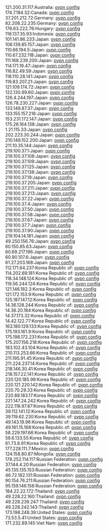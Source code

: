 121.200.31.117:Australia: [ovpn config](vpn/121_200_31_117.ovpn)  
174.7.184.32:Canada: [ovpn config](vpn/174_7_184_32.ovpn)  
37.201.212.72:Germany: [ovpn config](vpn/37_201_212_72.ovpn)  
82.208.22.235:Germany: [ovpn config](vpn/82_208_22_235.ovpn)  
176.63.222.76:Hungary: [ovpn config](vpn/176_63_222_76.ovpn)  
118.137.35.93:Indonesia: [ovpn config](vpn/118_137_35_93.ovpn)  
101.141.86.233:Japan: [ovpn config](vpn/101_141_86_233.ovpn)  
106.139.85.157:Japan: [ovpn config](vpn/106_139_85_157.ovpn)  
110.66.194.5:Japan: [ovpn config](vpn/110_66_194_5.ovpn)  
110.67.232.118:Japan: [ovpn config](vpn/110_67_232_118.ovpn)  
111.168.239.200:Japan: [ovpn config](vpn/111_168_239_200.ovpn)  
114.171.19.47:Japan: [ovpn config](vpn/114_171_19_47.ovpn)  
116.82.49.59:Japan: [ovpn config](vpn/116_82_49_59.ovpn)  
118.110.28.141:Japan: [ovpn config](vpn/118_110_28_141.ovpn)  
119.83.207.21:Japan: [ovpn config](vpn/119_83_207_21.ovpn)  
121.109.174.72:Japan: [ovpn config](vpn/121_109_174_72.ovpn)  
122.130.99.60:Japan: [ovpn config](vpn/122_130_99_60.ovpn)  
126.4.244.197:Japan: [ovpn config](vpn/126_4_244_197.ovpn)  
126.78.230.227:Japan: [ovpn config](vpn/126_78_230_227.ovpn)  
133.149.87.37:Japan: [ovpn config](vpn/133_149_87_37.ovpn)  
133.155.157.216:Japan: [ovpn config](vpn/133_155_157_216.ovpn)  
153.231.172.147:Japan: [ovpn config](vpn/153_231_172_147.ovpn)  
175.28.164.138:Japan: [ovpn config](vpn/175_28_164_138.ovpn)  
1.21.115.33:Japan: [ovpn config](vpn/1_21_115_33.ovpn)  
202.223.30.244:Japan: [ovpn config](vpn/202_223_30_244.ovpn)  
210.149.152.200:Japan: [ovpn config](vpn/210_149_152_200.ovpn)  
211.10.35.144:Japan: [ovpn config](vpn/211_10_35_144.ovpn)  
219.100.37.1:Japan: [ovpn config](vpn/219_100_37_1.ovpn)  
219.100.37.108:Japan: [ovpn config](vpn/219_100_37_108.ovpn)  
219.100.37.109:Japan: [ovpn config](vpn/219_100_37_109.ovpn)  
219.100.37.125:Japan: [ovpn config](vpn/219_100_37_125.ovpn)  
219.100.37.138:Japan: [ovpn config](vpn/219_100_37_138.ovpn)  
219.100.37.19:Japan: [ovpn config](vpn/219_100_37_19.ovpn)  
219.100.37.205:Japan: [ovpn config](vpn/219_100_37_205.ovpn)  
219.100.37.211:Japan: [ovpn config](vpn/219_100_37_211.ovpn)  
219.100.37.213:Japan: [ovpn config](vpn/219_100_37_213.ovpn)  
219.100.37.22:Japan: [ovpn config](vpn/219_100_37_22.ovpn)  
219.100.37.4:Japan: [ovpn config](vpn/219_100_37_4.ovpn)  
219.100.37.50:Japan: [ovpn config](vpn/219_100_37_50.ovpn)  
219.100.37.58:Japan: [ovpn config](vpn/219_100_37_58.ovpn)  
219.100.37.67:Japan: [ovpn config](vpn/219_100_37_67.ovpn)  
219.100.37.7:Japan: [ovpn config](vpn/219_100_37_7.ovpn)  
219.100.37.90:Japan: [ovpn config](vpn/219_100_37_90.ovpn)  
219.104.14.181:Japan: [ovpn config](vpn/219_104_14_181.ovpn)  
49.250.156.76:Japan: [ovpn config](vpn/49_250_156_76.ovpn)  
60.150.85.63:Japan: [ovpn config](vpn/60_150_85_63.ovpn)  
60.69.217.196:Japan: [ovpn config](vpn/60_69_217_196.ovpn)  
60.90.107.6:Japan: [ovpn config](vpn/60_90_107_6.ovpn)  
61.27.203.168:Japan: [ovpn config](vpn/61_27_203_168.ovpn)  
112.171.64.237:Korea Republic of: [ovpn config](vpn/112_171_64_237.ovpn)  
114.202.69.181:Korea Republic of: [ovpn config](vpn/114_202_69_181.ovpn)  
118.34.148.124:Korea Republic of: [ovpn config](vpn/118_34_148_124.ovpn)  
119.56.244.124:Korea Republic of: [ovpn config](vpn/119_56_244_124.ovpn)  
121.146.182.3:Korea Republic of: [ovpn config](vpn/121_146_182_3.ovpn)  
121.172.153.9:Korea Republic of: [ovpn config](vpn/121_172_153_9.ovpn)  
125.187.147.12:Korea Republic of: [ovpn config](vpn/125_187_147_12.ovpn)  
14.36.128.244:Korea Republic of: [ovpn config](vpn/14_36_128_244.ovpn)  
14.36.20.184:Korea Republic of: [ovpn config](vpn/14_36_20_184.ovpn)  
14.37.173.32:Korea Republic of: [ovpn config](vpn/14_37_173_32.ovpn)  
14.42.122.77:Korea Republic of: [ovpn config](vpn/14_42_122_77.ovpn)  
163.180.129.133:Korea Republic of: [ovpn config](vpn/163_180_129_133.ovpn)  
175.193.161.9:Korea Republic of: [ovpn config](vpn/175_193_161_9.ovpn)  
175.198.172.231:Korea Republic of: [ovpn config](vpn/175_198_172_231.ovpn)  
175.207.156.218:Korea Republic of: [ovpn config](vpn/175_207_156_218.ovpn)  
183.102.43.104:Korea Republic of: [ovpn config](vpn/183_102_43_104.ovpn)  
210.113.253.66:Korea Republic of: [ovpn config](vpn/210_113_253_66.ovpn)  
211.195.91.45:Korea Republic of: [ovpn config](vpn/211_195_91_45.ovpn)  
211.224.237.14:Korea Republic of: [ovpn config](vpn/211_224_237_14.ovpn)  
218.146.30.41:Korea Republic of: [ovpn config](vpn/218_146_30_41.ovpn)  
218.157.22.141:Korea Republic of: [ovpn config](vpn/218_157_22_141.ovpn)  
220.120.185.99:Korea Republic of: [ovpn config](vpn/220_120_185_99.ovpn)  
220.121.220.142:Korea Republic of: [ovpn config](vpn/220_121_220_142.ovpn)  
220.70.29.33:Korea Republic of: [ovpn config](vpn/220_70_29_33.ovpn)  
220.88.183.17:Korea Republic of: [ovpn config](vpn/220_88_183_17.ovpn)  
221.147.24.242:Korea Republic of: [ovpn config](vpn/221_147_24_242.ovpn)  
222.118.97.87:Korea Republic of: [ovpn config](vpn/222_118_97_87.ovpn)  
39.112.141.12:Korea Republic of: [ovpn config](vpn/39_112_141_12.ovpn)  
39.119.62.230:Korea Republic of: [ovpn config](vpn/39_119_62_230.ovpn)  
49.143.19.96:Korea Republic of: [ovpn config](vpn/49_143_19_96.ovpn)  
49.161.15.168:Korea Republic of: [ovpn config](vpn/49_161_15_168.ovpn)  
58.229.197.66:Korea Republic of: [ovpn config](vpn/58_229_197_66.ovpn)  
59.6.133.55:Korea Republic of: [ovpn config](vpn/59_6_133_55.ovpn)  
61.73.8.91:Korea Republic of: [ovpn config](vpn/61_73_8_91.ovpn)  
177.228.111.7:Mexico: [ovpn config](vpn/177_228_111_7.ovpn)  
124.158.80.87:Mongolia: [ovpn config](vpn/124_158_80_87.ovpn)  
178.252.114.117:Russian Federation: [ovpn config](vpn/178_252_114_117.ovpn)  
37.144.4.20:Russian Federation: [ovpn config](vpn/37_144_4_20.ovpn)  
45.135.135.153:Russian Federation: [ovpn config](vpn/45_135_135_153.ovpn)  
46.72.182.131:Russian Federation: [ovpn config](vpn/46_72_182_131.ovpn)  
90.154.76.211:Russian Federation: [ovpn config](vpn/90_154_76_211.ovpn)  
95.159.146.158:Russian Federation: [ovpn config](vpn/95_159_146_158.ovpn)  
184.22.22.172:Thailand: [ovpn config](vpn/184_22_22_172.ovpn)  
49.228.22.160:Thailand: [ovpn config](vpn/49_228_22_160.ovpn)  
49.228.239.247:Thailand: [ovpn config](vpn/49_228_239_247.ovpn)  
49.228.242.143:Thailand: [ovpn config](vpn/49_228_242_143.ovpn)  
173.198.248.39:United States: [ovpn config](vpn/173_198_248_39.ovpn)  
73.53.5.41:United States: [ovpn config](vpn/73_53_5_41.ovpn)  
171.232.89.145:Viet Nam: [ovpn config](vpn/171_232_89_145.ovpn)  
